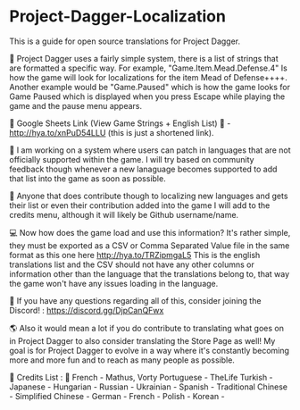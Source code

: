 # Project-Dagger-Localization
This is a guide for open source translations for Project Dagger.

💬 Project Dagger uses a fairly simple system, there is a list of strings that are formatted a specific way. For example, "Game.Item.Mead.Defense.4" Is how the game will look for localizations for the item Mead of Defense++++. Another example would be "Game.Paused" which is how the game looks for Game Paused which is displayed when you press Escape while playing the game and the pause menu appears.

📗 Google Sheets Link (View Game Strings + English List) 📗 - http://hya.to/xnPuD54LLU (this is just a shortened link).

💬 I am working on a system where users can patch in languages that are not officially supported within the game. I will try based on community feedback though whenever a new lanaguage becomes supported to add that list into the game as soon as possible.

💬 Anyone that does contribute though to localizing new languages and gets their list or even their contribution added into the game I will add to the credits menu, although it will likely be Github username/name.

💻 Now how does the game load and use this information? It's rather simple, they must be exported as a CSV or Comma Separated Value file in the same format as this one here http://hya.to/TRZipmgaL5 This is the english translations list and the CSV should not have any other columns or information other than the language that the translations belong to, that way the game won't have any issues loading in the language.

💬 If you have any questions regarding all of this, consider joining the Discord! : https://discord.gg/DjpCanQFwx

🌎 Also it would mean a lot if you do contribute to translating what goes on in Project Dagger to also consider translating the Store Page as well! My goal is for Project Dagger to evolve in a way where it's constantly becoming more and more fun and to reach as many people as possible.

👋 Credits List : 👋
French - Mathus, Vorty
Portuguese - TheLife
Turkish -
Japanese -
Hungarian - 
Russian - 
Ukrainian - 
Spanish - 
Traditional Chinese -
Simplified Chinese -
German -
French -
Polish -
Korean -
